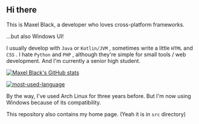 ## Hi there

This is Maxel Black, a developer who loves cross-platform frameworks. 

...but also Windows UI!

I usually develop with `Java` or `Kotlin/JVM` , sometimes write a little `HTML` and `CSS` . I hate `Python` and `PHP` , although they're simple for small tools / web development. And I'm currently a senior high student.

[![Maxel Black's GitHub stats](https://github-readme-stats.vercel.app/api?username=maxelblack&hide=stars)](https://github.com/anuraghazra/github-readme-stats)

[![most-used-language](https://github-readme-stats.vercel.app/api/top-langs/?username=maxelblack&layout=compact&card_width=445)](https://github.com/anuraghazra/github-readme-stats)

By the way, I've used Arch Linux for three years before. But I'm now using Windows because of its compatibility.

This repository also contains my home page. (Yeah it is in `src` directory)

<!--
**maxelblack/maxelblack** is a ✨ _special_ ✨ repository because its `README.md` (this file) appears on your GitHub profile.

Here are some ideas to get you started:

- 🔭 I’m currently working on ...
- 🌱 I’m currently learning ...
- 👯 I’m looking to collaborate on ...
- 🤔 I’m looking for help with ...
- 💬 Ask me about ...
- 📫 How to reach me: ...
- 😄 Pronouns: ...
- ⚡ Fun fact: ...
-->

